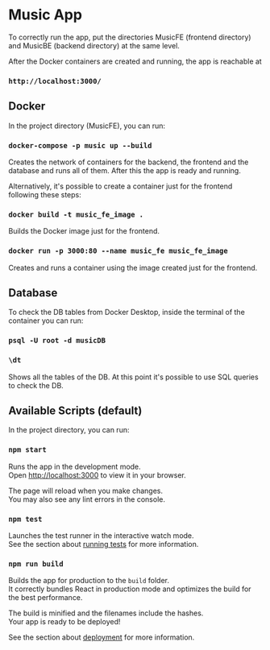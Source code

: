 # Music App

To correctly run the app, put the directories MusicFE (frontend directory) and MusicBE (backend directory) at the same level.

After the Docker containers are created and running, the app is reachable at 

### `http://localhost:3000/`



## Docker 

In the project directory (MusicFE), you can run:

### `docker-compose -p music up --build`

Creates the network of containers for the backend, the frontend and the database and runs all of them. After this the app is ready and running.


Alternatively, it's possible to create a container just for the frontend following these steps:

### `docker build -t music_fe_image .`

Builds the Docker image just for the frontend.


### `docker run -p 3000:80 --name music_fe music_fe_image`

Creates and runs a container using the image created just for the frontend.



## Database

To check the DB tables from Docker Desktop, inside the terminal of the container you can run:

### `psql -U root -d musicDB`

### `\dt`

Shows all the tables of the DB. At this point it's possible to use SQL queries to check the DB.



## Available Scripts (default)

In the project directory, you can run:

### `npm start`

Runs the app in the development mode.\
Open [http://localhost:3000](http://localhost:3000) to view it in your browser.

The page will reload when you make changes.\
You may also see any lint errors in the console.

### `npm test`

Launches the test runner in the interactive watch mode.\
See the section about [running tests](https://facebook.github.io/create-react-app/docs/running-tests) for more information.

### `npm run build`

Builds the app for production to the `build` folder.\
It correctly bundles React in production mode and optimizes the build for the best performance.

The build is minified and the filenames include the hashes.\
Your app is ready to be deployed!

See the section about [deployment](https://facebook.github.io/create-react-app/docs/deployment) for more information.

